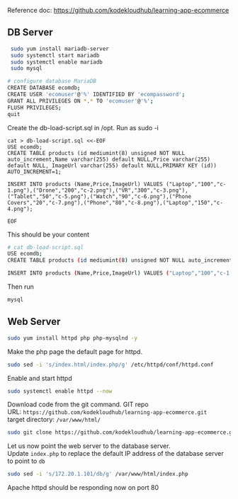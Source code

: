 

Reference doc:
https://github.com/kodekloudhub/learning-app-ecommerce


## DB Server

```sh
 sudo yum install mariadb-server
 sudo systemctl start mariadb
 sudo systemctl enable mariadb
 sudo mysql

# configure database MariaDB
CREATE DATABASE ecomdb;
CREATE USER 'ecomuser'@'%' IDENTIFIED BY 'ecompassword';
GRANT ALL PRIVILEGES ON *.* TO 'ecomuser'@'%';
FLUSH PRIVILEGES;
quit
```


Create the db-load-script.sql in /opt. Run as sudo -i

```
cat > db-load-script.sql <<-EOF
USE ecomdb;
CREATE TABLE products (id mediumint(8) unsigned NOT NULL auto_increment,Name varchar(255) default NULL,Price varchar(255) default NULL, ImageUrl varchar(255) default NULL,PRIMARY KEY (id)) AUTO_INCREMENT=1;

INSERT INTO products (Name,Price,ImageUrl) VALUES ("Laptop","100","c-1.png"),("Drone","200","c-2.png"),("VR","300","c-3.png"),("Tablet","50","c-5.png"),("Watch","90","c-6.png"),("Phone Covers","20","c-7.png"),("Phone","80","c-8.png"),("Laptop","150","c-4.png");

EOF
```

This should be your content

```sh
# cat db-load-script.sql 
USE ecomdb;
CREATE TABLE products (id mediumint(8) unsigned NOT NULL auto_increment,Name varchar(255) default NULL,Price varchar(255) default NULL, ImageUrl varchar(255) default NULL,PRIMARY KEY (id)) AUTO_INCREMENT=1;

INSERT INTO products (Name,Price,ImageUrl) VALUES ("Laptop","100","c-1.png"),("Drone","200","c-2.png"),("VR","300","c-3.png"),("Tablet","50","c-5.png"),("Watch","90","c-6.png"),("Phone Covers","20","c-7.png"),("Phone","80","c-8.png"),("Laptop","150","c-4.png");
```


Then run

```sh
mysql  
```


## Web Server

```sh
sudo yum install httpd php php-mysqlnd -y
```

Make the php page the default page for httpd.

```sh
sudo sed -i 's/index.html/index.php/g' /etc/httpd/conf/httpd.conf
```

Enable and start httpd

```sh
sudo systemctl enable httpd --now
```

Download code from the git command. 
GIT repo URL: `https://github.com/kodekloudhub/learning-app-ecommerce.git`  
target directory: `/var/www/html/`

```sh
sudo git clone https://github.com/kodekloudhub/learning-app-ecommerce.git /var/www/html/
```

Let us now point the web server to the database server. Update `index.php` to replace the default IP address of the database server to point to `db`

```sh
sudo sed -i 's/172.20.1.101/db/g' /var/www/html/index.php
```


Apache httpd should be responding now on port 80

